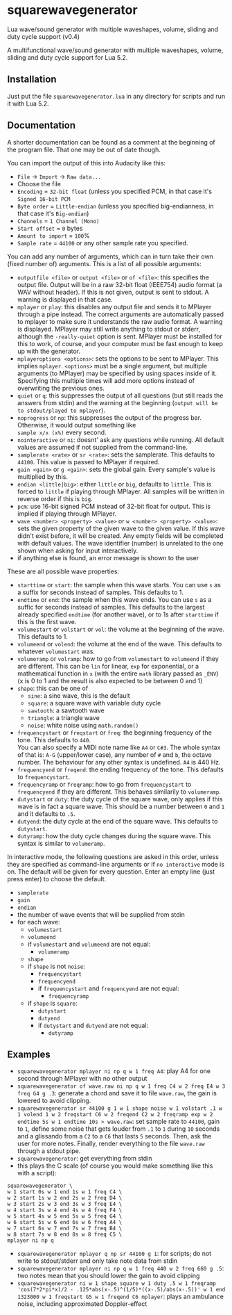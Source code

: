 # squarewavegenerator
Lua wave/sound generator with multiple waveshapes, volume, sliding and duty cycle support (v0.4)

A multifunctional wave/sound generator with multiple waveshapes, volume, sliding and duty cycle support for Lua 5.2.

## Installation
Just put the file `squarewavegenerator.lua` in any directory for scripts and run it with Lua 5.2.

## Documentation
A shorter documentation can be found as a comment at the beginning of the program file. That one may be out of date though.

You can import the output of this into Audacity like this:
- `File` -> `Import` -> `Raw data...`
- Choose the file
- `Encoding` = `32-bit float` (unless you specified PCM, in that case it's `Signed 16-bit PCM`
- `Byte order` = `Little-endian` (unless you specified big-endianness, in that case it's `Big-endian`)
- `Channels` = `1 Channel (Mono)`
- `Start offset` = `0` bytes
- `Amount to import` = `100`%
- `Sample rate` = `44100` or any other sample rate you specified.

You can add any number of arguments, which can in turn take their own (fixed number of) arguments. This is a list of all possible arguments:
- `outputfile <file>` or `output <file>` or `of <file>`: this specifies the output file. Output will be in a raw 32-bit float (IEEE754) audio format (a WAV without header). If this is not given, output is sent to stdout. A warning is displayed in that case.
- `mplayer` or `play`: this disables any output file and sends it to MPlayer through a pipe instead. The correct arguments are automatically passed to mplayer to make sure it understands the raw audio format. A warning is displayed. MPlayer may still write anything to stdout or stderr, although the `-really-quiet` option is sent. MPlayer must be installed for this to work, of course, and your computer must be fast enough to keep up with the generator.
- `mplayeroptions <options>`: sets the options to be sent to MPlayer. This implies `mplayer`. `<options>` must be a single argument, but multiple arguments (to MPlayer) may be specified by using spaces inside of it. Specifying this multiple times will add more options instead of overwriting the previous ones.
- `quiet` or `q`: this suppresses the output of all questions (but still reads the answers from stdin) and the warning at the beginning (`output will be to stdout/played to mplayer`).
- `noprogress` or `np`: this suppresses the output of the progress bar. Otherwise, it would output something like\
`sample x/x (x%)` every second.
- `nointeractive` or `ni`: doesnt' ask any questions while running. All default values are assumed if not supplied from the command-line.
- `samplerate <rate>` or `sr <rate>`: sets the samplerate. This defaults to `44100`. This value is passed to MPlayer if required.
- `gain <gain>` or `g <gain>`: sets the global gain. Every sample's value is multiplied by this.
- `endian <little|big>`: either `little` or `big`, defaults to `little`. This is forced to `little` if playing through MPlayer. All samples will be written in reverse order if this is `big`.
- `pcm`: use 16-bit signed PCM instead of 32-bit float for output. This is implied if playing through MPlayer.
- `wave <number> <property> <value>` or `w <number> <property> <value>`: sets the given property of the given wave to the given value. If this wave didn't exist before, it will be created. Any empty fields will be completed with default values. The wave identifier (number) is unrelated to the one shown when asking for input interactively.
- if anything else is found, an error message is shown to the user

These are all possible wave properties:
- `starttime` or `start`: the sample when this wave starts. You can use `s` as a suffix for seconds instead of samples. This defaults to 1.
- `endtime` or `end`: the sample when this wave ends. You can use `s` as a suffic for seconds instead of samples. This defaults to the largest already specified `endtime` (for another wave), or to 1s after `starttime` if this is the first wave.
- `volumestart` or `volstart` or `vol`: the volume at the beginning of the wave. This defaults to 1.
- `volumeend` or `volend`: the volume at the end of the wave. This defaults to whatever `volumestart` was.
- `volumeramp` or `volramp`: how to go from `volumestart` to `volumeend` if they are different. This can be `lin` for linear, `exp` for exponential, or a mathematical function in `x` (with the entire `math` library passed as `_ENV`) (x is 0 to 1 and the result is also expected to be between 0 and 1)
- `shape`: this can be one of
  - `sine`: a sine wave, this is the default
  - `square`: a square wave with variable duty cycle
  - `sawtooth`: a sawtooth wave
  - `triangle`: a triangle wave
  - `noise`: white noise using `math.random()`
- `frequencystart` or `freqstart` or `freq`: the beginning frequency of the tone. This defaults to `440`.\
You can also specify a MIDI note name like `A4` or `C#3`. The whole syntax of that is: `A-G` (upper/lower case), any number of `#` and `b`, the octave number. The behaviour for any other syntax is undefined. `A4` is 440 Hz.
- `frequencyend` or `freqend`: the ending frequency of the tone. This defaults to `frequencystart`.
- `frequencyramp` or `freqramp`: how to go from `frequencystart` to `frequencyend` if they are different. This behaves similarily to `volumeramp`.
- `dutystart` or `duty`: the duty cycle of the square wave, only applies if this wave is in fact a square wave. This should be a number between `0` and `1` and it defaults to `.5`.
- `dutyend`: the duty cycle at the end of the square wave. This defaults to `dutystart`.
- `dutyramp`: how the duty cycle changes during the square wave. This syntax is similar to `volumeramp`.

In interactive mode, the following questions are asked in this order, unless they are specified as command-line arguments or if `no interactive` mode is on. The default will be given for every question. Enter an empty line (just press enter) to choose the default.
- `samplerate`
- `gain`
- `endian`
- the number of wave events that will be supplied from stdin
- for each wave:
  - `volumestart`
  - `volumeend`
  - if `volumestart` and `volumeend` are not equal:
    - `volumeramp`
  - `shape`
  - if `shape` is not `noise`:
    - `frequencystart`
    - `frequencyend`
    - if `frequencystart` and `frequencyend` are not equal:
      - `frequencyramp`
  - if `shape` is `square`:
    - `dutystart`
    - `dutyend`
    - if `dutystart` and `dutyend` are not equal:
      - `dutyramp`

## Examples
- `squarewavegenerator mplayer ni np q w 1 freq A4`: play A4 for one second through MPlayer with no other output
- `squarewavegenerator of wave.raw ni np q w 1 freq C4 w 2 freq E4 w 3 freq G4 g .3`: generate a chord and save it to file `wave.raw`, the gain is lowered to avoid clipping.
- `squarewavegenerator sr 44100 g 1 w 1 shape noise w 1 volstart .1 w 1 volend 1 w 2 freqstart C6 w 2 freqend C2 w 2 freqramp exp w 2 endtime 5s w 1 endtime 10s > wave.raw`: set sample rate to `44100`, gain to `1`, define some noise that gets louder from `.1` to `1` during `10` seconds and a glissando from a `C2` to a `C6` that lasts `5` seconds. Then, ask the user for more notes. Finally, render everything to the file `wave.raw` through a stdout pipe.
- `squarewavegenerator`: get everything from stdin
- this plays the C scale (of course you would make something like this with a script):
```
squarewavegenerator \
w 1 start 0s w 1 end 1s w 1 freq C4 \
w 2 start 1s w 2 end 2s w 2 freq D4 \
w 3 start 2s w 3 end 3s w 3 freq E4 \
w 4 start 3s w 4 end 4s w 4 freq F4 \
w 5 start 4s w 5 end 5s w 5 freq G4 \
w 6 start 5s w 6 end 6s w 6 freq A4 \
w 7 start 6s w 7 end 7s w 7 freq B4 \
w 8 start 7s w 8 end 8s w 8 freq C5 \
mplayer ni np q
```
- `squarewavegenerator mplayer q np sr 44100 g 1`: for scripts; do not write to stdout/stderr and only take note data from stdin
- `squarewavegenerator mplayer ni np q w 1 freq 440 w 2 freq 660 g .5`: two notes mean that you should lower the gain to avoid clipping
- `squarewavegenerator ni w 1 shape square w 1 duty .5 w 1 freqramp 'cos(7*2*pi*x)/2 - .125*abs(x-.5)^(1/5)*((x-.5)/abs(x-.5))' w 1 end 1323000 w 1 freqstart G5 w 1 freqend C6 mplayer`: plays an ambulance noise, including approximated Doppler-effect
